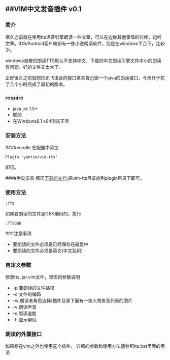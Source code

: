 ##VIM中文发音插件 v0.1
---

### 简介
很久之前就在使用tts语音引擎朗读一些文章，可以在边做其他事情的时候，边听文章。IOS/Android客户端都有一些小说朗读软件，但是在windows平台下，比较少。

windows自带的朗读TTS默认不支持中文，下载的中文朗读引擎文件中小的朗读有问题，好的文件又太大了。

正好很久之前就想把讯飞语音的接口拿来自己做一个java的朗读接口，今天终于花了几个小时完成了最初的版本。

### require
- java jre 1.5+
- 联网
- 在Windows8.1 x64测试正常

### 安装方法

####vundle
在配置中添加
```
Plugin 'yantze/vim-tts'
```
即可。

####手动安装
解压[下载的文档](https://github.com/yantze/vim-tts/archive/master.zip),把vim-tts目录放到plugin目录下即可。


### 使用方法
```
:TTS
```

如果要朗读的文件是GBK编码的，执行

```
:TTSGBK
```

###注意事项

- 要朗读的文件必须是已经保存在磁盘中
- 要朗读的文件必须是英文(中文乱码)

### 自定义参数
修改tts_jar.vim文件，里面的参数说明

- -p 要朗读的文件路径
- -c 文件的编码
- -w 朗读者角色选择(插件目录下面有一张人物发音列表的图片
- -v 朗读声音
- -s 朗读速度
- -h 显示帮助


### 朗读的外置接口
如果想在vim之外也使用这个插件，
详细的参数和使用方法请参照tts.bat里面的用法
